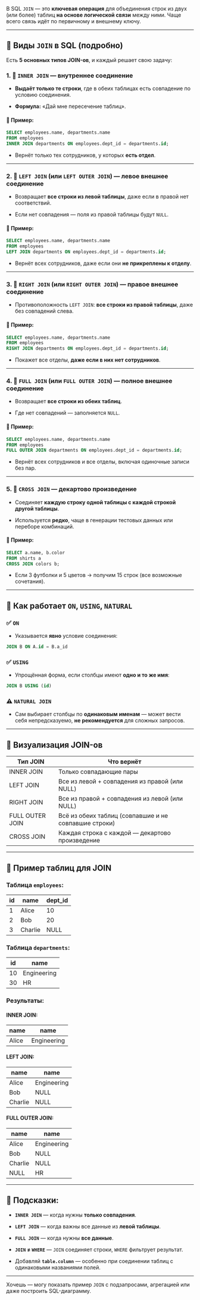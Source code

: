 В SQL `JOIN` — это **ключевая операция** для объединения строк из двух (или более) таблиц **на основе логической связи** между ними. Чаще всего связь идёт по первичному и внешнему ключу.

---

## 🔷 Виды `JOIN` в SQL (подробно)

Есть **5 основных типов JOIN-ов**, и каждый решает свою задачу:

### 1. 🔹 `INNER JOIN` — внутреннее соединение

- **Выдаёт только те строки**, где в обеих таблицах есть совпадение по условию соединения.
    
- **Формула:** «Дай мне пересечение таблиц».
    

#### 📌 Пример:

```sql
SELECT employees.name, departments.name
FROM employees
INNER JOIN departments ON employees.dept_id = departments.id;
```

- Вернёт только тех сотрудников, у которых **есть отдел**.
    

---

### 2. 🔹 `LEFT JOIN` (или `LEFT OUTER JOIN`) — левое внешнее соединение

- Возвращает **все строки из левой таблицы**, даже если в правой нет соответствий.
    
- Если нет совпадения — поля из правой таблицы будут `NULL`.
    

#### 📌 Пример:

```sql
SELECT employees.name, departments.name
FROM employees
LEFT JOIN departments ON employees.dept_id = departments.id;
```

- Вернёт всех сотрудников, даже если они **не прикреплены к отделу**.
    

---

### 3. 🔹 `RIGHT JOIN` (или `RIGHT OUTER JOIN`) — правое внешнее соединение

- Противоположность `LEFT JOIN`: **все строки из правой таблицы**, даже без совпадений слева.
    

#### 📌 Пример:

```sql
SELECT employees.name, departments.name
FROM employees
RIGHT JOIN departments ON employees.dept_id = departments.id;
```

- Покажет все отделы, **даже если в них нет сотрудников**.
    

---

### 4. 🔹 `FULL JOIN` (или `FULL OUTER JOIN`) — полное внешнее соединение

- Возвращает **все строки из обеих таблиц**.
    
- Где нет совпадений — заполняется `NULL`.
    

#### 📌 Пример:

```sql
SELECT employees.name, departments.name
FROM employees
FULL OUTER JOIN departments ON employees.dept_id = departments.id;
```

- Вернёт всех сотрудников и все отделы, включая одиночные записи без пар.
    

---

### 5. 🔹 `CROSS JOIN` — декартово произведение

- Соединяет **каждую строку одной таблицы с каждой строкой другой таблицы**.
    
- Используется **редко**, чаще в генерации тестовых данных или переборе комбинаций.
    

#### 📌 Пример:

```sql
SELECT a.name, b.color
FROM shirts a
CROSS JOIN colors b;
```

- Если 3 футболки и 5 цветов → получим 15 строк (все возможные сочетания).
    

---

## 🔎 Как работает `ON`, `USING`, `NATURAL`

### ✅ `ON`

- Указывается **явно** условие соединения:
    

```sql
JOIN B ON A.id = B.a_id
```

### ✅ `USING`

- Упрощённая форма, если столбцы имеют **одно и то же имя**:
    

```sql
JOIN B USING (id)
```

### ⚠️ `NATURAL JOIN`

- Сам выбирает столбцы по **одинаковым именам** — может вести себя непредсказуемо, **не рекомендуется** для сложных запросов.
    

---

## 🔧 Визуализация JOIN-ов

|Тип JOIN|Что вернёт|
|---|---|
|INNER JOIN|Только совпадающие пары|
|LEFT JOIN|Все из левой + совпадения из правой (или NULL)|
|RIGHT JOIN|Все из правой + совпадения из левой (или NULL)|
|FULL OUTER JOIN|Всё из обеих таблиц (совпавшие и не совпавшие строки)|
|CROSS JOIN|Каждая строка с каждой — декартово произведение|

---

## 🔁 Пример таблиц для JOIN

### Таблица `employees`:

|id|name|dept_id|
|---|---|---|
|1|Alice|10|
|2|Bob|20|
|3|Charlie|NULL|

### Таблица `departments`:

|id|name|
|---|---|
|10|Engineering|
|30|HR|

### Результаты:

#### INNER JOIN:

|name|name|
|---|---|
|Alice|Engineering|

#### LEFT JOIN:

|name|name|
|---|---|
|Alice|Engineering|
|Bob|NULL|
|Charlie|NULL|

#### FULL OUTER JOIN:

|name|name|
|---|---|
|Alice|Engineering|
|Bob|NULL|
|Charlie|NULL|
|NULL|HR|

---

## 🧠 Подсказки:

- **`INNER JOIN`** — когда нужны **только совпадения**.
    
- **`LEFT JOIN`** — когда важны все данные из **левой таблицы**.
    
- **`FULL JOIN`** — когда нужны **все данные**.
    
- **`JOIN` ≠ `WHERE`** — `JOIN` соединяет строки, `WHERE` фильтрует результат.
    
- Добавляй **`table.column`** — особенно при соединении таблиц с одинаковыми названиями полей.
    

---

Хочешь — могу показать пример `JOIN` с подзапросами, агрегацией или даже построить SQL-диаграмму.